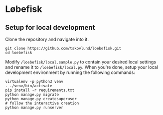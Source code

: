 # Løbefisk

## Setup for local development
Clone the repository and navigate into it.

```shell
git clone https://github.com/tskovlund/loebefisk.git
cd loebefisk
```

Modify `/loebefisk/local.sample.py` to contain your desired local settings and
rename it to `/loebefisk/local.py`. When you're done, setup your local
development environment by running the following commands: 

```shell
virtualenv -p python3 venv
. ./venv/bin/activate
pip install -r requirements.txt
python manage.py migrate
python manage.py createsuperuser
# follow the interactive creation
python manage.py runserver
```
